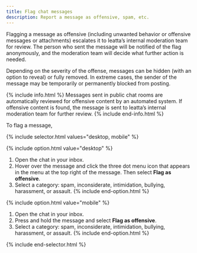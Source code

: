 ```yaml
---
title: Flag chat messages
description: Report a message as offensive, spam, etc.
---
```

<div id="new-ieatta" markdown="1">

Flagging a message as offensive (including unwanted behavior or offensive messages or attachments) escalates it to Ieatta’s internal moderation team for review. The person who sent the message will be notified of the flag anonymously, and the moderation team will decide what further action is needed. 

Depending on the severity of the offense, messages can be hidden (with an option to reveal) or fully removed. In extreme cases, the sender of the message may be temporarily or permanently blocked from posting.

{% include info.html %}
Messages sent in public chat rooms are automatically reviewed for offensive content by an automated system. If offensive content is found, the message is sent to Ieatta’s internal moderation team for further review.
{% include end-info.html %}

To flag a message,

{% include selector.html values="desktop, mobile" %}

{% include option.html value="desktop" %}
1. Open the chat in your inbox.
2. Hover over the message and click the three dot menu icon that appears in the menu at the top right of the message. Then select **Flag as offensive**. 
3. Select a category: spam, inconsiderate, intimidation, bullying, harassment, or assault.
{% include end-option.html %}

{% include option.html value="mobile" %}
1. Open the chat in your inbox.
2. Press and hold the message and select **Flag as offensive**.
3. Select a category: spam, inconsiderate, intimidation, bullying, harassment, or assault.
{% include end-option.html %}

{% include end-selector.html %} 
 
</div>
